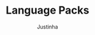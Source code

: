 ---
author: Justinha
Description: 'Language Packs'
ms.assetid: 051a9952-c160-4f51-8575-bde6e4868b03
MSHAttr: 'PreferredLib:/library/windows/hardware'
title: 'Language Packs'
redirect_url: https://msdn.microsoft.com/en-us/windows/hardware/commercialize/manufacture/desktop/language-packs-and-windows-deployment
ms.author: themar
ms.date: 05/02/2017
ms.topic: article
ms.prod: windows-hardware
ms.technology: windows-oem
---